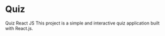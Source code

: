 # Quiz
Quiz React JS  This project is a simple and interactive quiz application built with React.js.
